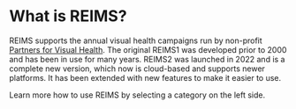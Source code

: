 # What is REIMS?

REIMS supports the annual visual health campaigns run by non-profit [Partners for Visual Health](https://partnersforvisualhealth.org/). The original REIMS1 was developed prior to 2000 and has been in use for many years. REIMS2 was launched in 2022 and is a complete new version, which now is cloud-based and supports newer platforms. It has been extended with new features to make it easier to use.

Learn more how to use REIMS by selecting a category on the left side.
